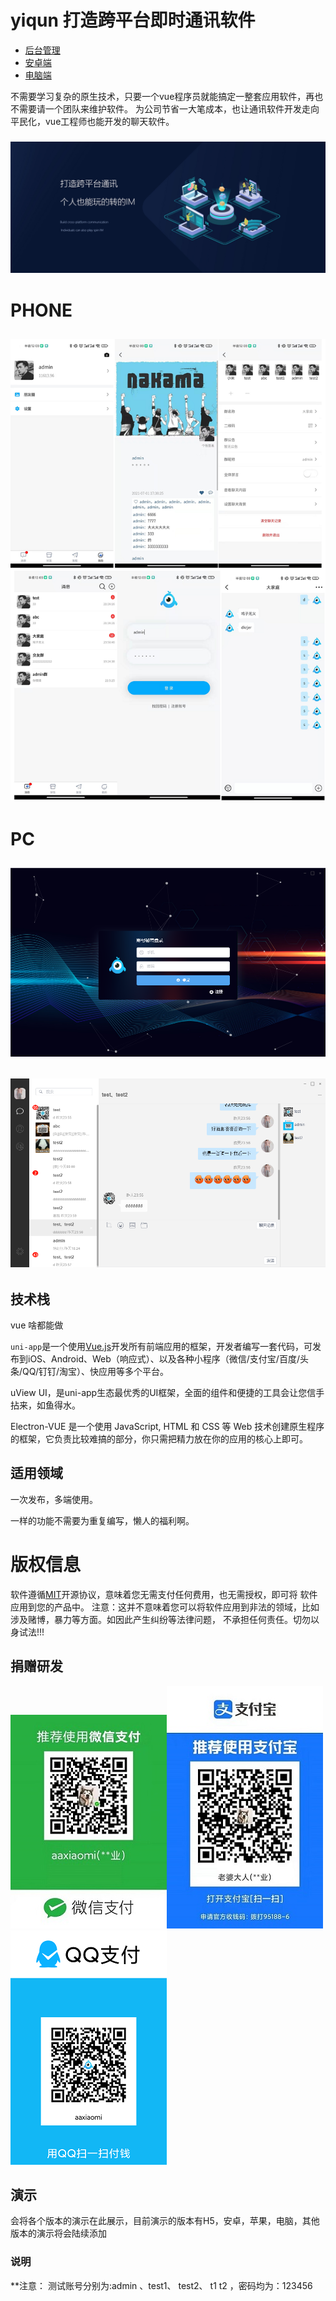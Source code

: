 
# yiqun 打造跨平台即时通讯软件

* [后台管理](http://42.193.146.14:8081/index.html)
* [安卓端](http://42.193.146.14:8081/__UNI__F0BC691__20210929234559.apk)
* [电脑端](http://42.193.146.14:8081/yiqun1.0.0.exe)
  
不需要学习复杂的原生技术，只要一个vue程序员就能搞定一整套应用软件，再也不需要请一个团队来维护软件。
为公司节省一大笔成本，也让通讯软件开发走向平民化，vue工程师也能开发的聊天软件。

### ![](/assets/home.jpg)
# PHONE
## ![](/assets/1.png)
# PC
## ![](/assets/login.png)
## ![](/assets/222.png)
## 技术栈

vue 啥都能做 

`uni-app`是一个使用[Vue.js](https://vuejs.org/)开发所有前端应用的框架，开发者编写一套代码，可发布到iOS、Android、Web（响应式）、以及各种小程序（微信/支付宝/百度/头条/QQ/钉钉/淘宝）、快应用等多个平台。

uView UI，是uni-app生态最优秀的UI框架，全面的组件和便捷的工具会让您信手拈来，如鱼得水。

Electron-VUE 是一个使用 JavaScript, HTML 和 CSS 等 Web 技术创建原生程序的框架，它负责比较难搞的部分，你只需把精力放在你的应用的核心上即可。

## 适用领域

一次发布，多端使用。

一样的功能不需要为重复编写，懒人的福利啊。

# 版权信息

软件遵循[MIT](https://baike.baidu.com/item/MIT/10772952)开源协议，意味着您无需支付任何费用，也无需授权，即可将 软件应用到您的产品中。
注意：这并不意味着您可以将软件应用到非法的领域，比如涉及赌博，暴力等方面。如因此产生纠纷等法律问题， 不承担任何责任。切勿以身试法!!!

## 捐赠研发

![](/assets/微信图片_20210530130450.jpg)![](/assets/微信图片_20210530130459.jpg)![](/assets/微信图片_20210629151220.png)

## 演示
会将各个版本的演示在此展示，目前演示的版本有H5，安卓，苹果，电脑，其他版本的演示将会陆续添加

### 说明
**注意：
测试账号分别为:admin 、test1、 test2、 t1 t2 ，密码均为：123456








